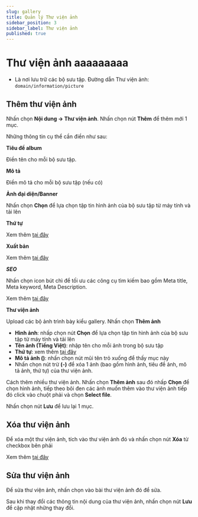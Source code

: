 ```yaml
---
slug: gallery
title: Quản lý Thư viện ảnh
sidebar_position: 3
sidebar_label: Thư viện ảnh
published: true
---
```

# Thư viện ảnh aaaaaaaaa

- Là nơi lưu trữ các bộ sưu tập. Đường dẫn Thư viện ảnh: `domain/information/picture`

## Thêm thư viện ảnh

Nhấn chọn **Nội dung -> Thư viện ảnh**. Nhấn chọn nút **Thêm** để thêm mới 1 mục.

Những thông tin cụ thể cần điền như sau:

**Tiêu đề album**

Điền tên cho mỗi bộ sưu tập.

**Mô tả**

Điền mô tả cho mỗi bộ sưu tập (nếu có)

**Ảnh đại diện/Banner**

Nhấn chọn **Chọn** để lựa chọn tập tin hình ảnh của bộ sưu tập từ máy tính và tải lên

**Thứ tự**

Xem thêm [tại đây](https://mkmate.osd.vn/docs/common/logic#th%E1%BB%A9-t%E1%BB%B1-s%E1%BA%AFp-x%E1%BA%BFp-l%C3%A0-s%E1%BB%91-ch%E1%BB%89-%C4%91%E1%BB%8Bnh)

**Xuất bản**

Xem thêm [tại đây](https://mkmate.osd.vn/docs/common/logic#tr%E1%BA%A1ng-th%C3%A1i-v%C3%A0-xu%E1%BA%A5t-b%E1%BA%A3n)

**_SEO_**

Nhấn chọn icon bút chì để tối ưu các công cụ tìm kiếm bao gồm Meta title, Meta keyword, Meta Description.

Xem thêm [tại đây](https://mkmate.osd.vn/docs/seo/serp)

**Thư viện ảnh**

Upload các bộ ảnh trình bày kiểu gallery. Nhấn chọn **Thêm ảnh**

- **Hình ảnh**: nhấp chọn nút **Chọn** để lựa chọn tập tin hình ảnh của bộ sưu tập từ máy tính và tải lên 
- **Tên ảnh (Tiếng Việt)**: nhập tên cho mỗi ảnh trong bộ sưu tập
- **Thứ tự**: xem thêm [tại đây](https://mkmate.osd.vn/docs/common/logic#th%E1%BB%A9-t%E1%BB%B1-s%E1%BA%AFp-x%E1%BA%BFp-l%C3%A0-s%E1%BB%91-ch%E1%BB%89-%C4%91%E1%BB%8Bnh)
- **Mô tả ảnh ()**: nhấn chọn nút mũi tên trỏ xuống để thấy mục này
- Nhấn chọn nút trừ **(-)** để xóa 1 ảnh (bao gồm hình ảnh, tiêu đề ảnh, mô tả ảnh, thứ tự) của thư viện ảnh.

Cách thêm nhiều thư viện ảnh. Nhấn chọn **Thêm ảnh** sau đó nhấp **Chọn** để chọn hình ảnh, tiếp theo bôi đen các ảnh muốn thêm vào thư viện ảnh tiếp đó click vào chuột phải và chọn **Select file**.

Nhấn chọn nút **Lưu** để lưu lại 1 mục.

## Xóa thư viện ảnh

Để xóa một thư viện ảnh, tích vào thư viện ảnh đó và nhấn chọn nút **Xóa** từ checkbox bên phải

Xem thêm [tại đây](https://mkmate.osd.vn/docs/common/logic#x%C3%B3a-c%C3%A1c-m%E1%BB%A5c-c%C3%A1c-th%C3%A0nh-ph%E1%BA%A7n-th%C3%B4ng-tin)

## Sửa thư viện ảnh

Để sửa thư viện ảnh, nhấn chọn vào bài thư viện ảnh đó để sửa.

Sau khi thay đổi các thông tin nội dung của thư viện ảnh, nhấn chọn nút **Lưu** để cập nhật những thay đổi.
